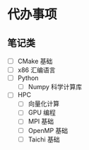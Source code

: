 # 代办事项

## 笔记类

- [ ] CMake 基础
- [ ] x86 汇编语言
- [ ] Python
    - [ ] Numpy 科学计算库
- [ ] HPC
    - [ ] 向量化计算
    - [ ] GPU 编程
    - [ ] MPI 基础
    - [ ] OpenMP 基础
    - [ ] Taichi 基础